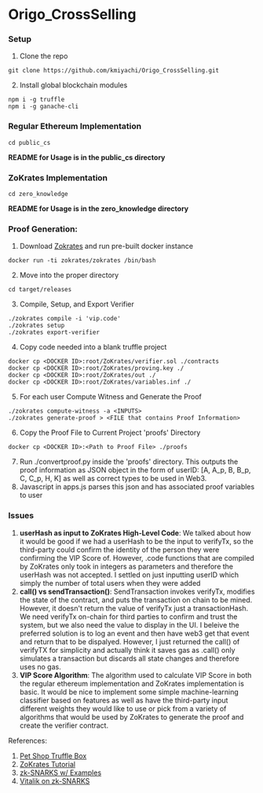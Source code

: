 # Origo_CrossSelling

### Setup

1. Clone the repo

```
git clone https://github.com/kmiyachi/Origo_CrossSelling.git
```

2. Install global blockchain modules

```
npm i -g truffle
npm i -g ganache-cli
```

### Regular Ethereum Implementation

```
cd public_cs
```

**README for Usage is in the public_cs directory**

### ZoKrates Implementation

```
cd zero_knowledge
```

**README for Usage is in the zero_knowledge directory**

### Proof Generation:

1. Download [Zokrates](https://github.com/JacobEberhardt/ZoKrates) and run pre-built docker instance

```
docker run -ti zokrates/zokrates /bin/bash
```

2. Move into the proper directory

```
cd target/releases
```

3. Compile, Setup, and Export Verifier

```
./zokrates compile -i 'vip.code'
./zokrates setup
./zokrates export-verifier
```

4. Copy code needed into a blank truffle project

```
docker cp <DOCKER ID>:root/ZoKrates/verifier.sol ./contracts
docker cp <DOCKER ID>:root/ZoKrates/proving.key ./
docker cp <DOCKER ID>:root/ZoKrates/out ./
docker cp <DOCKER ID>:root/ZoKrates/variables.inf ./
```

5. For each user Compute Witness and Generate the Proof

```
./zokrates compute-witness -a <INPUTS>
./zokrates generate-proof > <FILE that contains Proof Information>
```

6. Copy the Proof File to Current Project 'proofs' Directory

```
docker cp <DOCKER ID>:<Path to Proof File> ./proofs
```

7. Run ./convertproof.py inside the 'proofs' directory. This outputs the proof information as JSON object in the form of userID: [A, A_p, B, B_p, C, C_p, H, K] as well as correct types to be used in Web3.
8. Javascript in apps.js parses this json and has associated proof variables to user

### Issues

1. **userHash as input to ZoKrates High-Level Code**: We talked about how it would be good if we had a userHash to be the input to verifyTx, so the third-party could confirm the identity of the person they were confirming the VIP Score of. However, .code functions that are compiled by ZoKrates only took in integers as parameters and therefore the userHash was not accepted. I settled on just inputting userID which simply the number of total users when they were added
2. **call() vs sendTransaction()**: SendTransaction invokes verifyTx, modifies the state of the contract, and puts the transaction on chain to be mined. However, it doesn't return the value of verifyTx just a transactionHash. We need verifyTx on-chain for third parties to confirm and trust the system, but we also need the value to display in the UI. I beleive the preferred solution is to log an event and then have web3 get that event and return that to be dispalyed. However, I just returned the call() of verifyTX for simplicity and actually think it saves gas as .call() only simulates a transaction but discards all state changes and therefore uses no gas.
3. **VIP Score Algorithm**: The algorithm used to calculate VIP Score in both the regular ethereum implementation and ZoKrates implementation is basic. It would be nice to implement some simple machine-learning classifier based on features as well as have the third-party input different weights they would like to use or pick from a variety of algorithms that would be used by ZoKrates to generate the proof and create the verifier contract.

References:

1. [Pet Shop Truffle Box](https://truffleframework.com/tutorials/pet-shop)
2. [ZoKrates Tutorial](https://medium.com/extropy-io/zokrates-tutorial-with-truffle-41135a3fb754)
3. [zk-SNARKS w/ Examples](https://media.consensys.net/introduction-to-zksnarks-with-examples-3283b554fc3b)
4. [Vitalik on zk-SNARKS](https://medium.com/@VitalikButerin/zk-snarks-under-the-hood-b33151a013f6)
